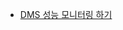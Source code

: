 

* [DMS 성능 모니터링 하기](https://github.com/gnosia93/postgres-terraform/blob/main/dms/dms-monitoring.md)
